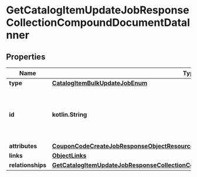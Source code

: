 
# GetCatalogItemUpdateJobResponseCollectionCompoundDocumentDataInner

## Properties
| Name | Type | Description | Notes |
| ------------ | ------------- | ------------- | ------------- |
| **type** | [**CatalogItemBulkUpdateJobEnum**](CatalogItemBulkUpdateJobEnum.md) |  |  |
| **id** | **kotlin.String** | Unique identifier for retrieving the job. Generated by Klaviyo. |  |
| **attributes** | [**CouponCodeCreateJobResponseObjectResourceAttributes**](CouponCodeCreateJobResponseObjectResourceAttributes.md) |  |  |
| **links** | [**ObjectLinks**](ObjectLinks.md) |  |  |
| **relationships** | [**GetCatalogItemUpdateJobResponseCollectionCompoundDocumentDataInnerAllOfRelationships**](GetCatalogItemUpdateJobResponseCollectionCompoundDocumentDataInnerAllOfRelationships.md) |  |  [optional] |



